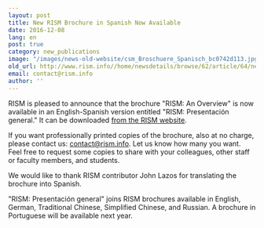 ```yaml
---
layout: post
title: New RISM Brochure in Spanish Now Available
date: 2016-12-08
lang: en
post: true
category: new_publications
image: "/images/news-old-website/csm_Broschuere_Spanisch_bc0742d113.jpg"
old_url: http://www.rism.info//home/newsdetails/browse/62/article/64/new-rism-brochure-in-spanish-now-available.html
email: contact@rism.info
author: ''
---
```

RISM is pleased to announce that the brochure "RISM: An Overview" is now available in an English-Spanish version entitled "RISM: Presentación general." It can be downloaded [from the RISM website](/publications/brochures.html).

If you want professionally printed copies of the brochure, also at no charge, please contact us: [contact@rism.info](mailto:contact@rism.info). Let us know how many you want. Feel free to request some copies to share with your colleagues, other staff or faculty members, and students.

We would like to thank RISM contributor John Lazos for translating the brochure into Spanish.

"RISM: Presentación general" joins RISM brochures available in English, German, Traditional Chinese, Simplified Chinese, and Russian. A brochure in Portuguese will be available next year.



